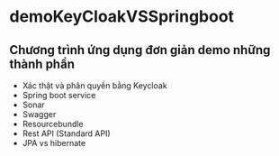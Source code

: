 # demoKeyCloakVSSpringboot
## Chương trình ứng dụng đơn giản demo những thành phần
* Xác thật và phân quyền bằng Keycloak
* Spring boot service
* Sonar
* Swagger
* Resourcebundle
* Rest API (Standard API)
* JPA vs hibernate
